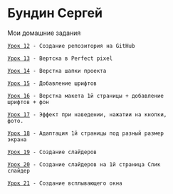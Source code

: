 

# Бундин Сергей
Мои домашние задания

<code>[Урок 12](https://sayrex89.github.io/Lesson_12/index.html "Урок 12") - Создание репозитория на GitHub
  </code>


<code>[Урок 13](https://sayrex89.github.io/Lesson13/src/index.html "Урок 13") - Вертска в Perfect pixel
  </code>

<code>[Урок 14](https://sayrex89.github.io/Lesson_14/index.html "Урок 14") - Верстка шапки проекта
  </code>
  
  <code>[Урок 15](https://sayrex89.github.io/Lesson_15/src/index.html "Урок 15") - Добавление шрифтов
  </code>

<code>[Урок 16](https://sayrex89.github.io/Lesson_16/index.html "Урок 16") - Верстка макета 1й страницы + добавление шрифтов + фон
  </code>

<code>[Урок 17](https://sayrex89.github.io/Lessons_17/index.html "Урок 17") - Эффект при наведении, нажатии на кнопки, фото.
  </code>

<code>[Урок 18](https://sayrex89.github.io/Lesson_18/index.html "Урок 18") - Адаптация 1й страницы под разный размер экрана
  </code>

<code>[Урок 19](https://sayrex89.github.io/Lesson_19/index.html "Урок 19") - Создание слайдеров
  </code>

<code>[Урок 20](https://sayrex89.github.io/Lesson_20/index.html "Урок 20") - Создание слайдеров на 1й страница Слик слайдер
  </code>

<code>[Урок 21](https://sayrex89.github.io/Lesson_21/index.html "Урок 21") - Создание всплывающего окна
  </code>
